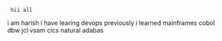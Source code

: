      hii all
i am harish
i have learing devops
previously i learned mainframes
cobol
dbw
jcl
vsam 
cics
natural 
adabas
